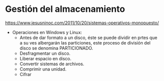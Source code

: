 # Gestión del almacenamiento
https://www.jesusninoc.com/2011/10/20/sistemas-operativos-monopuesto/

- Operaciones en Windows y Linux:
  - Antes de dar formato a un disco, éste se puede dividir en prtes que a su ves albergarán las particiones, este proceso de división del disco se denomina PARTICIONADO.
  - Desfragmentar un disco.
  - Liberar espacio en disco.
  - Convertir sistemas de archivos.
  - Comprimir una unidad.
  - Cifrar
